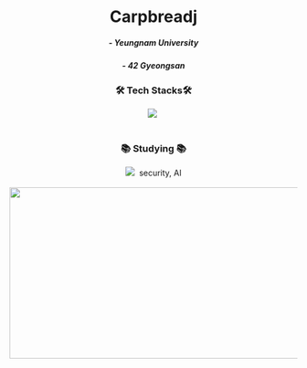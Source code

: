 <h1 align="center">Carpbreadj</h1>

<h5 align="center">
- Yeungnam University
<h5 align="center">
- 42 Gyeongsan
</h5>

  
<h3 align="center">🛠 Tech Stacks🛠</h3>

<div align="center">
  <img src="https://img.shields.io/badge/c-A8B9CC.svg?style=for-the-badge&logo=c&logoColor=black" />&nbsp
</div>

<br>

<h3 align="center">📚 Studying 📚</h3>
<div align="center">
  <img src="https://img.shields.io/badge/java-%23ED8B00.svg?style=for-the-badge&logo=openjdk&logoColor=white" />&nbsp
  security, AI
</div>
<br>
<div align="center">
  
<a href="https://www.gitanimals.org/en_US?utm_medium=image&utm_source=carpbreadj&utm_content=farm">
<img
  src="https://render.gitanimals.org/farms/carpbreadj"
  width="600"
  height="300"
/>
</a>
